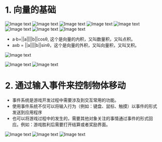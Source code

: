 # 1. 向量的基础

![Image text](image/vector01.JPG)
![Image text](image/vector02.JPG)
![Image text](image/vector03.JPG)
![Image text](image/vector04.JPG)
![Image text](image/vector05.JPG)
![Image text](image/vector06.JPG)
![Image text](image/vector07.JPG)
![Image text](image/vector08.JPG)

- a·b=||a||||b||cosθ, 这个是向量的内积，又叫数量积，又叫点积。
- axb = ||a||||b||sinθ，这个是向量的外积，又叫向量积，又叫叉积。

![Image text](image/vector11.png)

![Image text](image/vector09.JPG)
![Image text](image/vector10.JPG)

# 2. 通过输入事件来控制物体移动

- 事件系统是游戏开发过程中需要涉及到交互常用的功能。
- 使用事件系统不仅可以将输入行为（例如：键盘、鼠标、触摸）以事件的形式发送到应用程序
- 也可以将游戏过程中的发生的，需要其他对象关注的事情通过事件的形式回应。例如：游戏胜利后需要打开结算或者奖励界面。

![Image text](image/move1.png)
![Image text](image/move2.png)
![Image text](image/move3.png)
